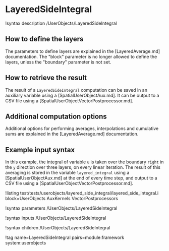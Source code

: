 # LayeredSideIntegral

!syntax description /UserObjects/LayeredSideIntegral

## How to define the layers

The parameters to define layers are explained in the [LayeredAverage.md] documentation.
The "block" parameter is no longer allowed to define the layers, unless the "boundary"
parameter is not set.

## How to retrieve the result

The result of a `LayeredSideIntegral` computation can be saved in an auxiliary variable using a
[SpatialUserObjectAux.md]. It can be output to a CSV file using a [SpatialUserObjectVectorPostprocessor.md].

## Additional computation options

Additional options for performing averages, interpolations and cumulative sums are explained in the
[LayeredAverage.md] documentation.

## Example input syntax

In this example, the integral of variable `u` is taken over the boundary `right` in the `y` direction over
three layers, on every linear iteration. The result of this averaging is stored in the variable
`layered_integral` using a [SpatialUserObjectAux.md] at the end of every time step, and output to a CSV file using a [SpatialUserObjectVectorPostprocessor.md].

!listing test/tests/userobjects/layered_side_integral/layered_side_integral.i block=UserObjects AuxKernels VectorPostprocessors

!syntax parameters /UserObjects/LayeredSideIntegral

!syntax inputs /UserObjects/LayeredSideIntegral

!syntax children /UserObjects/LayeredSideIntegral

!tag name=LayeredSideIntegral pairs=module:framework system:userobjects
